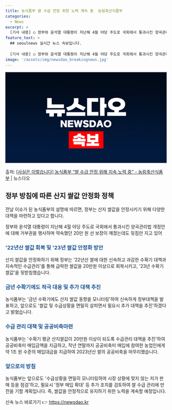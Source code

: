 ```yaml
---
title: 농식품부 쌀 수급 안정 위한 노력 계속 중  농림축산식품부
categories:
  - News
excerpt: >
  [기사 내용] ○ 정부와 윤석열 대통령이 지난해 4월 야당 주도로 국회에서 통과시킨 양곡관리법 개정안에 대해…
feature_text: >
  ## seoulnews 실시간 뉴스 속보입니다.

  [기사 내용] ○ 정부와 윤석열 대통령이 지난해 4월 야당 주도로 국회에서 통과시킨 양곡관리법 개정안에 대해…
image: '/assets/img/newsdao_breakingnews.jpg'
---
```


![뉴스다오 속보](/assets/img/newsdao_breakingnews.jpg)

<p>출처: <a href="https://newsdao.kr/2995" rel="dofollow">[사실은 이렇습니다] 농식품부 “쌀 수급 안정 위해 지속 노력 중” - 농림축산식품부</a> | 뉴스다오</p>

<h2 data-ke-size="size26">정부 방침에 따른 산지 쌀값 안정화 정책</h2>
전날 이슈가 된 농식품부의 설명에 따르면, 정부는 산지 쌀값을 안정시키기 위해 다양한 대책을 마련하고 있다고 합니다.

<p data-ke-size="size16">정부와 윤석열 대통령이 지난해 4월 야당 주도로 국회에서 통과시킨 양곡관리법 개정안에 대해 거부권을 행사하며 약속했던 20만 원 선 보장이 깨졌는데도 뒷짐만 지고 있어</p>

<h3><b><span style="color: #1a5490;">'22년산 쌀값 회복 및 '23년 쌀값 안정화 방안</span></b></h3>
산지 쌀값을 안정화하기 위해 정부는 '22년산 쌀에 대한 신속하고 과감한 수확기 대책과 지속적인 수급관리'를 통해 급락한 쌀값을 20만원 이상으로 회복시키고, '23년 수확기 쌀값'을 뒷받침했습니다.

<h3><b><span style="color: #1a5490;">금년 수확기에도 적극 대응 및 추가 대책 추진</span></b></h3>
농식품부는 '금년 수확기에도 산지 쌀값 동향을 모니터링'하여 신속하게 정부대책을 발표하고, 앞으로도 '쌀값 및 수급상황을 면밀히 살피면서 필요시 추가 대책을 추진'하겠다고 밝혔습니다.

<h3><b><span style="color: #1a5490;">수급 관리 대책 및 공공비축마련</span></b></h3>
농식품부는 '수확기 평균 산지쌀값이 20만원 이상이 되도록 수급관리 대책을 추진'하여 공공비축미 매입금액을 지급하고, 작년 연말까지 공공비축미 매입에 참여한 농업인에게 약 1조 원 수준의 매입대금을 지급하여 2023년산 쌀의 공공비축을 마무리했습니다.

<h3><b><span style="color: #1a5490;">앞으로의 방침</span></b></h3>
농식품부는 앞으로도 '수급상황을 면밀히 모니터링하여 시장 상황에 맞지 않는 저가 판매 등을 점검'하고, 필요시 '정부 매입 확대' 등 추가 조치를 검토하여 쌀 수급 관리에 만전을 기할 계획입니다. 즉, 쌀값을 안정적으로 유지하기 위한 노력을 계속할 예정입니다. 

신속 뉴스 바로가기 👉 <a href="https://newsdao.kr" rel="dofollow">https://newsdao.kr</a>


